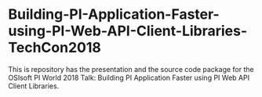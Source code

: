 # Building-PI-Application-Faster-using-PI-Web-API-Client-Libraries-TechCon2018
This is repository has the presentation and the source code package for the OSIsoft PI World 2018 Talk: Building PI Application Faster using PI Web API Client Libraries.


